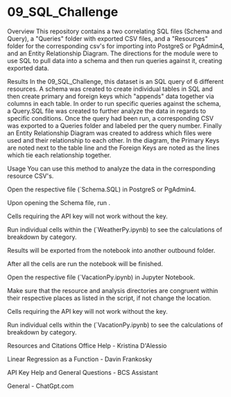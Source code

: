 # 09_SQL_Challenge
Overview
This repository contains a two correlating SQL files (Schema and Query), a "Queries" folder with exported CSV files, and a "Resources" folder for the corresponding csv's for importing into PostgreS or PgAdmin4, and an Entity Relationship Diagram. The directions for the module were to use SQL to pull data into a schema and then run queries against it, creating exported data.

Results
In the 09_SQL_Challenge, this dataset is an SQL query of 6 different resources. A schema was created to create individual tables in SQL and then create primary and foreign keys which "appends" data together via columns in each table. In order to run specific queries against the schema, a Query.SQL file was created to further analyze the data in regards to specific conditions. Once the query had been run, a corresponding CSV was exported to a Queries folder and labeled per the query number. Finally an Entity Relationship Diagram was created to address which files were used and their relationship to each other. In the diagram, the Primary Keys are noted next to the table line and the Foreign Keys are noted as the lines which tie each relationship together.

Usage
You can use this method to analyze the data in the corresponding resource CSV's.

Open the respective file (`Schema.SQL) in PostgreS or PgAdmin4.

Upon opening the Schema file, run .

Cells requiring the API key will not work without the key.

Run individual cells within the (`WeatherPy.ipynb) to see the calculations of breakdown by category.

Results will be exported from the notebook into another outbound folder.

After all the cells are run the notebook will be finished.

Open the respective file (`VacationPy.ipynb) in Jupyter Notebook.

Make sure that the resource and analysis directories are congruent within their respective places as listed in the script, if not change the location.

Cells requiring the API key will not work without the key.

Run individual cells within the (`VacationPy.ipynb) to see the calculations of breakdown by category.

Resources and Citations
Office Help - Kristina D'Alessio

Linear Regression as a Function - Davin Frankosky

API Key Help and General Questions - BCS Assistant

General - ChatGpt.com
